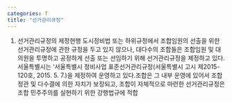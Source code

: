 ```yaml
---
categories: f
title: "선거관리규정"
---
```

1. 선거관리규정의 제정현행 도시정비법 또는 하위규정에서 조합임원의 선출을 위한 선거관리규정에 관한 규정을 두고 있지 않으나, 대다수의 조합들은 조합임원 및 대의원을 투명하고 공정하게 선출 또는 선임하기 위해 선거관리규정을 제정하고 있다. 서울특별시는 ‘서울특별시 정비사업 표준선거관리규정(서울특별시 고시 제2015-120호, 2015. 5. 7.)을 제정하여 운영하고 있다.조합은 그 내부 운영에 있어서 조합 정관 및 다수결에 의한 자치가 보장되고, 조합이 자체적으로 마련한 선거관리규정은 조합 민주주의를 실현하기 위한 강행법규에 적합